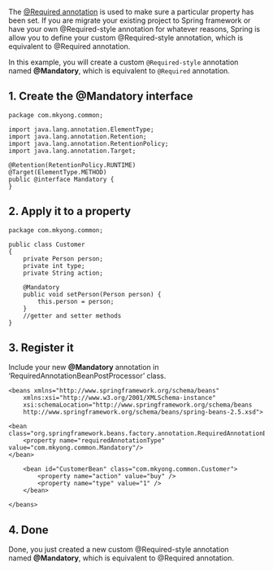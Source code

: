 The [@Required annotation](http://www.mkyong.com/spring/spring-dependency-checking-with-required-annotation/) is used to make sure a particular property has been set. If you are migrate your existing project to Spring framework or have your own @Required-style annotation for whatever reasons, Spring is allow you to define your custom @Required-style annotation, which is equivalent to @Required annotation.

In this example, you will create a custom `@Required-style` annotation named **@Mandatory**, which is equivalent to `@Required` annotation.

## 1\. Create the @Mandatory interface

    package com.mkyong.common;

    import java.lang.annotation.ElementType;
    import java.lang.annotation.Retention;
    import java.lang.annotation.RetentionPolicy;
    import java.lang.annotation.Target;

    @Retention(RetentionPolicy.RUNTIME)
    @Target(ElementType.METHOD)
    public @interface Mandatory {
    }

## 2\. Apply it to a property

    package com.mkyong.common;

    public class Customer
    {
    	private Person person;
    	private int type;
    	private String action;

    	@Mandatory
    	public void setPerson(Person person) {
    		this.person = person;
    	}
    	//getter and setter methods
    }

## 3\. Register it

Include your new **@Mandatory** annotation in ‘RequiredAnnotationBeanPostProcessor’ class.

    <beans xmlns="http://www.springframework.org/schema/beans"
    	xmlns:xsi="http://www.w3.org/2001/XMLSchema-instance"
    	xsi:schemaLocation="http://www.springframework.org/schema/beans
    	http://www.springframework.org/schema/beans/spring-beans-2.5.xsd">

    <bean
    class="org.springframework.beans.factory.annotation.RequiredAnnotationBeanPostProcessor">
    	<property name="requiredAnnotationType" value="com.mkyong.common.Mandatory"/>
    </bean>

    	<bean id="CustomerBean" class="com.mkyong.common.Customer">
    		<property name="action" value="buy" />
    		<property name="type" value="1" />
    	</bean>

    </beans>

## 4\. Done

Done, you just created a new custom @Required-style annotation named **@Mandatory**, which is equivalent to @Required annotation.
